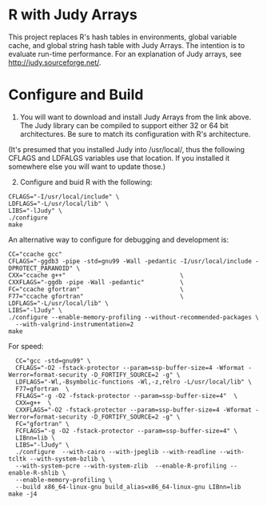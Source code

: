 # R with Judy Arrays

This project replaces R's hash tables in environments, global
variable cache, and global string hash table with Judy Arrays. The
intention is to evaluate run-time performance.  For an explanation of
Judy arrays, see http://judy.sourceforge.net/.

# Configure and Build

1. You will want to download and install Judy Arrays from the link above. The Judy
library can be compiled to support either 32 or 64 bit architectures. Be
sure to match its configuration with R's architecture.

(It's presumed that you installed Judy into /usr/local/, thus the following CFLAGS
and LDFALGS variables use that location. If you installed it somewhere else you
will want to update those.)

2. Configure and buid R with the following:

  ```
  CFLAGS="-I/usr/local/include" \
  LDFLAGS="-L/usr/local/lib" \
  LIBS="-lJudy" \
  ./configure
  make
  ```

An alternative way to configure for debugging and development is:

  ```
  CC="ccache gcc"
  CFLAGS="-ggdb3 -pipe -std=gnu99 -Wall -pedantic -I/usr/local/include -DPROTECT_PARANOID" \
  CXX="ccache g++"                                \
  CXXFLAGS="-ggdb -pipe -Wall -pedantic"          \
  FC="ccache gfortran"                            \
  F77="ccache gfortran"                           \
  LDFLAGS="-L/usr/local/lib" \
  LIBS="-lJudy" \
  ./configure --enable-memory-profiling --without-recommended-packages \
    --with-valgrind-instrumentation=2   
  make
  ```

For speed:
  ```
    CC="gcc -std=gnu99" \
    CFLAGS="-O2 -fstack-protector --param=ssp-buffer-size=4 -Wformat -Werror=format-security -D_FORTIFY_SOURCE=2 -g" \
    LDFLAGS="-Wl,-Bsymbolic-functions -Wl,-z,relro -L/usr/local/lib" \
    F77=gfortran  \
    FFLAGS="-g -O2 -fstack-protector --param=ssp-buffer-size=4"  \
    CXX=g++  \
    CXXFLAGS="-O2 -fstack-protector --param=ssp-buffer-size=4 -Wformat -Werror=format-security -D_FORTIFY_SOURCE=2 -g" \
    FC="gfortran" \
    FCFLAGS="-g -O2 -fstack-protector --param=ssp-buffer-size=4" \
    LIBnn=lib \
    LIBS="-lJudy" \
    ./configure  --with-cairo --with-jpeglib --with-readline --with-tcltk --with-system-bzlib \
    --with-system-pcre --with-system-zlib  --enable-R-profiling --enable-R-shlib \
    --enable-memory-profiling \
    --build x86_64-linux-gnu build_alias=x86_64-linux-gnu LIBnn=lib
  make -j4
  ```

